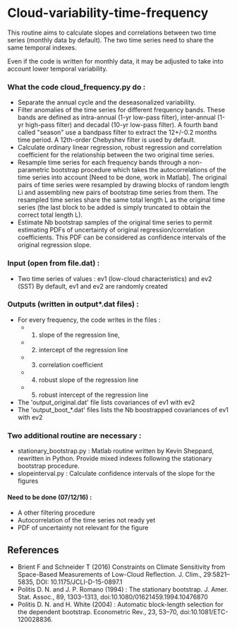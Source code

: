 # Cloud-variability-time-frequency
This routine aims to calculate slopes and correlations between two time series (monthly data by default).
The two time series need to share the same temporal indexes.

Even if the code is written for monthly data, it may be adjusted to take into account lower temporal variability.

### What the code cloud_frequency.py do :
- Separate the annual cycle and the deseasonalized variability.
- Filter anomalies of the time series for different frequency bands. 
These bands are defined as intra-annual (1-yr low-pass filter), inter-annual (1-yr high-pass filter) and decadal (10-yr low-pass filter). 
A fourth band called "season" use a bandpass filter to extract the 12+/-0.2 months time period. A 12th-order Chebyshev filter is used by default.
- Calculate ordinary linear regression, robust regression and correlation coefficient for the relationship between the two original time series.
- Resample time series for each frequency bands through a non-parametric bootstrap procedure which takes the autocorrelations of the
time series into account [Need to be done, work in Matlab]. 
The original pairs of time series were resampled by drawing blocks of random length Li and assembling new pairs of bootstrap time series from them.
The resampled time series share the same total length L as the original time series (the last block to be added is simply truncated to obtain the correct total length L).
- Estimate Nb bootstrap samples of the original time series to permit estimating PDFs of uncertainty of original regression/correlation coefficients.
This PDF can be considered as confidence intervals of the original regression slope.

### Input (open from file.dat) :
- Two time series of values : ev1 (low-cloud characteristics) and ev2 (SST)
By default, ev1 and ev2 are randomly created

### Outputs (written in output*.dat files) :
- For every frequency, the code writes in the files :
	- 1. slope of the regression line,
	- 2. intercept of the regression line
	- 3. correlation coefficient
	- 4. robust slope of the regression line
	- 5. robust intercept of the regression line
- The 'output_original.dat' file lists covariances of ev1 with ev2
- The 'output_boot_*.dat' files lists the Nb boostrapped covariances of ev1 with ev2

### Two additional routine are necessary :
- stationary_bootstrap.py : Matlab routine written by Kevin Sheppard, rewritten in Python. Provide mixed indexes following the stationary bootstrap procedure.
- slopeinterval.py : Calculate confidence intervals of the slope for the figures

#### Need to be done (07/12/16) :
- A other filtering procedure
- Autocorrelation of the time series not ready yet
- PDF of uncertainty not relevant for the figure


References
----------

* Brient F and Schneider T (2016) Constraints on Climate Sensitivity from Space-Based Measurements of Low-Cloud Reflection. J. Clim., 29:5821–5835, DOI: 10.1175/JCLI-D-15-0897.1
* Politis D. N. and J. P. Romano (1994) : The stationary bootstrap. J. Amer. Stat. Assoc., 89, 1303–1313, doi:10.1080/01621459.1994.10476870
* Politis D. N. and H. White (2004) : Automatic block-length selection for the dependent bootstrap. Econometric Rev., 23, 53–70, doi:10.1081/ETC-120028836.